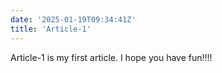 ```yaml
---
date: '2025-01-19T09:34:41Z'
title: 'Article-1'
---
```

Article-1 is my first article. I hope you have fun!!!!